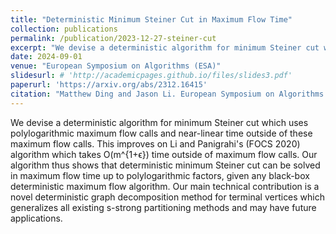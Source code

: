 ```yaml
---
title: "Deterministic Minimum Steiner Cut in Maximum Flow Time"
collection: publications
permalink: /publication/2023-12-27-steiner-cut
excerpt: "We devise a deterministic algorithm for minimum Steiner cut which uses polylogarithmic maximum flow calls and near-linear time outside of these maximum flow calls. This improves on Li and Panigrahi's (FOCS 2020) algorithm which takes O(m^{1+ϵ}) time outside of maximum flow calls. Our algorithm thus shows that deterministic minimum Steiner cut can be solved in maximum flow time up to polylogarithmic factors, given any black-box deterministic maximum flow algorithm. Our main technical contribution is a novel deterministic graph decomposition method for terminal vertices which generalizes all existing s-strong partitioning methods and may have future applications."
date: 2024-09-01
venue: "European Symposium on Algorithms (ESA)"
slidesurl: # 'http://academicpages.github.io/files/slides3.pdf'
paperurl: 'https://arxiv.org/abs/2312.16415'
citation: "Matthew Ding and Jason Li. European Symposium on Algorithms (ESA 2024)."
---
```


We devise a deterministic algorithm for minimum Steiner cut which uses polylogarithmic maximum flow calls and near-linear time outside of these maximum flow calls. This improves on Li and Panigrahi's (FOCS 2020) algorithm which takes O(m^{1+ϵ}) time outside of maximum flow calls. Our algorithm thus shows that deterministic minimum Steiner cut can be solved in maximum flow time up to polylogarithmic factors, given any black-box deterministic maximum flow algorithm. Our main technical contribution is a novel deterministic graph decomposition method for terminal vertices which generalizes all existing s-strong partitioning methods and may have future applications.
